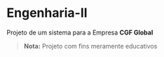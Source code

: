 # Engenharia-II
Projeto de um sistema para a Empresa **CGF Global**
>**Nota:** Projeto com fins meramente educativos
